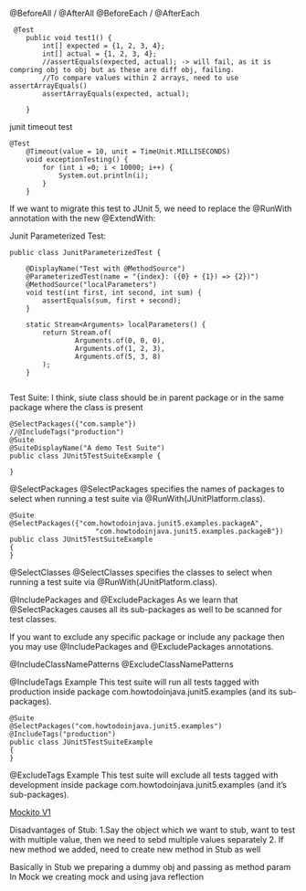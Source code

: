 @BeforeAll / @AfterAll
@BeforeEach / @AfterEach

```
 @Test
    public void test1() {
        int[] expected = {1, 2, 3, 4};
        int[] actual = {1, 2, 3, 4};
        //assertEquals(expected, actual); -> will fail, as it is compring obj to obj but as these are diff obj, failing. 
        //To compare values within 2 arrays, need to use assertArrayEquals()
        assertArrayEquals(expected, actual);

    }

```


junit timeout test
```
@Test
    @Timeout(value = 10, unit = TimeUnit.MILLISECONDS)
    void exceptionTesting() {
        for (int i =0; i < 10000; i++) {
            System.out.println(i);
        }
    }
```

If we want to migrate this test to JUnit 5, we need to replace the @RunWith annotation with the new @ExtendWith:

Junit Parameterized Test:

```
public class JunitParameterizedTest {

    @DisplayName("Test with @MethodSource")
    @ParameterizedTest(name = "{index}: ({0} + {1}) => {2})")
    @MethodSource("localParameters")
    void test(int first, int second, int sum) {
        assertEquals(sum, first + second);
    }

    static Stream<Arguments> localParameters() {
        return Stream.of(
                Arguments.of(0, 0, 0),
                Arguments.of(1, 2, 3),
                Arguments.of(5, 3, 8)
        );
    }


```

Test Suite:
I think, siute class should be in parent package or in the same package where the class is present

```
@SelectPackages({"com.sample"})
//@IncludeTags("production")
@Suite
@SuiteDisplayName("A demo Test Suite")
public class JUnit5TestSuiteExample {

}
```

@SelectPackages
@SelectPackages specifies the names of packages to select when running a test suite via @RunWith(JUnitPlatform.class).
```
@Suite
@SelectPackages({"com.howtodoinjava.junit5.examples.packageA",
                     "com.howtodoinjava.junit5.examples.packageB"})
public class JUnit5TestSuiteExample
{
}
```

@SelectClasses
@SelectClasses specifies the classes to select when running a test suite via @RunWith(JUnitPlatform.class).


@IncludePackages and @ExcludePackages
As we learn that @SelectPackages causes all its sub-packages as well to be scanned for test classes.

If you want to exclude any specific package or include any package then you may use @IncludePackages and @ExcludePackages annotations.


@IncludeClassNamePatterns 
@ExcludeClassNamePatterns

@IncludeTags Example
This test suite will run all tests tagged with production inside package com.howtodoinjava.junit5.examples (and its sub-packages).

```
@Suite
@SelectPackages("com.howtodoinjava.junit5.examples")
@IncludeTags("production")
public class JUnit5TestSuiteExample
{
}
```


@ExcludeTags Example
This test suite will exclude all tests tagged with development inside package com.howtodoinjava.junit5.examples (and it’s sub-packages).

[Mockito V1](Mockito_v1.md)

Disadvantages of Stub:
1.Say the object which we want to stub, want to test with multiple value, then we need to sebd multiple values separately
2. If new method we added, need to create new method in Stub as well

Basically in Stub we preparing a dummy obj and passing as method param
In Mock we creating mock and using java reflection

  